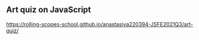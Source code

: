 ## Art quiz on JavaScript
https://rolling-scopes-school.github.io/anastasiya220394-JSFE2021Q3/art-quiz/
